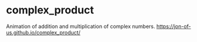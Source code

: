 # complex_product
Animation of addition and multiplication of complex numbers.
https://jon-of-us.github.io/complex_product/
